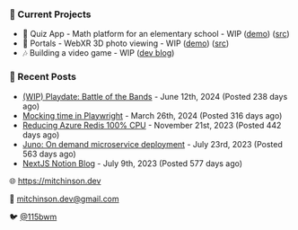 ### 📌 Current Projects
- 📝 Quiz App - Math platform for an elementary school - WIP ([demo](https://quiz-staging.mitchinson.dev/)) ([src](https://github.com/bmitchinson/budget-entry))
- 📸 Portals - WebXR 3D photo viewing - WIP ([demo](https://portals.mitchinson.dev/)) ([src](https://github.com/bmitchinson/vr-jpg-viewer-webxr))
- 🎶 Building a video game - WIP ([dev blog](https://blog.mitchinson.dev/playdate-dev-one))

### 📝 Recent Posts

- [(WIP) Playdate: Battle of the Bands](https://blog.mitchinson.dev/playdate-dev-one) - June 12th, 2024 (Posted 238 days ago)
- [Mocking time in Playwright](https://blog.mitchinson.dev/playwright-mock-time) - March 26th, 2024 (Posted 316 days ago)
- [Reducing Azure Redis 100% CPU](https://blog.mitchinson.dev/redis-cpu) - November 21st, 2023 (Posted 442 days ago)
- [Juno: On demand microservice deployment](https://blog.mitchinson.dev/juno) - July 23rd, 2023 (Posted 563 days ago)
- [NextJS Notion Blog](https://blog.mitchinson.dev/blog-2023) - July 9th, 2023 (Posted 577 days ago)

🌐 https://mitchinson.dev

💌 mitchinson.dev@gmail.com

🐦 [@115bwm](https://twitter.com/115bwm)